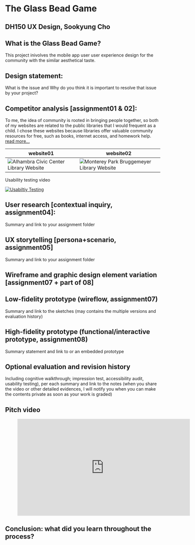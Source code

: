 # The Glass Bead Game 
## DH150 UX Design, Sookyung Cho

## What is the Glass Bead Game?
This project inivolves the mobile app user user experience design for the community with the similar aesthetical taste. 

## Design statement: 
What is the issue and Why do you think it is important to resolve that issue by your project? 

## Competitor analysis [assignment01 & 02]:
To me, the idea of community is rooted in bringing people together, so both of my websites are related to the public libraries that I would frequent as a child. I chose these websites because libraries offer valuable community resources for free, such as books, internet access, and homework help. [read more...](https://github.com/vickijtruong/DH150-2020W/blob/master/Assignments/Assignment1.md)

website01 | website02
-----------|-------------
![Alhambra Civic Center Library Website](https://user-images.githubusercontent.com/52383057/72326705-8ab57a00-3664-11ea-8d13-47fa10ae4836.png)|![Monterey Park Bruggemeyer Library Website](https://user-images.githubusercontent.com/52383057/72327028-25ae5400-3665-11ea-9d98-08e07e860cba.png)

Usability testing video

[![Usabiltiy Testing](http://img.youtube.com/vi/IboyHfL2jno/0.jpg)](https://www.youtube.com/watch?v=IboyHfL2jno "piolot UT")


## User research [contextual inquiry, assignment04]:
Summary and link to your assignment folder

## UX storytelling [persona+scenario, assignment05]
Summary and link to your assignment folder

## Wireframe and graphic design element variation [assignment07 + part of 08]


## Low-fidelity prototype (wireflow, assignment07)
Summary and link to the sketches (may contains the multiple versions and evaluation history)


## High-fidelity prototype (functional/interactive prototype, assignment08)
Summary statement and link to or an embedded prototype

## Optional evaluation and revision history 
Including cognitive walkthrough; impression test, accessibility audit, usability testing), per each summary and link to the notes (when you share the video or other detailed evidences, I will notify you when you can make the contents private as soon as your work is graded)


## Pitch video 

<figure class="video_container">
  <iframe width="560" height="315" src="https://www.youtube.com/embed/IboyHfL2jno" frameborder="0" allow="accelerometer; autoplay; encrypted-media; gyroscope; picture-in-picture" allowfullscreen></iframe></figure>
  

## Conclusion: what did you learn throughout the process?
